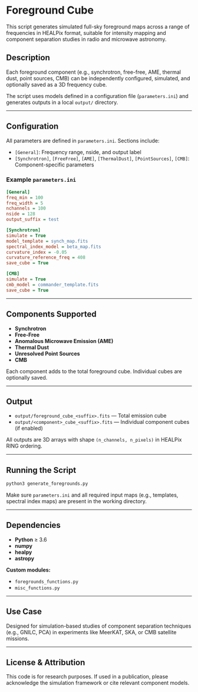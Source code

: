 
# Foreground Cube 

This script generates simulated full-sky foreground maps across a range of frequencies in HEALPix format, suitable for intensity mapping and component separation studies in radio and microwave astronomy.

## Description

Each foreground component (e.g., synchrotron, free-free, AME, thermal dust, point sources, CMB) can be independently configured, simulated, and optionally saved as a 3D frequency cube.

The script uses models defined in a configuration file (`parameters.ini`) and generates outputs in a local `output/` directory.

---

## Configuration

All parameters are defined in `parameters.ini`. Sections include:

- `[General]`: Frequency range, nside, and output label  
- `[Synchrotron]`, `[FreeFree]`, `[AME]`, `[ThermalDust]`, `[PointSources]`, `[CMB]`: Component-specific parameters

### Example `parameters.ini`

```ini
[General]
freq_min = 100
freq_width = 5
nchannels = 100
nside = 128
output_suffix = test

[Synchrotron]
simulate = True
model_template = synch_map.fits
spectral_index_model = beta_map.fits
curvature_index = -0.05
curvature_reference_freq = 408
save_cube = True

[CMB]
simulate = True
cmb_model = commander_template.fits
save_cube = True
```

---

## Components Supported

- **Synchrotron**
- **Free-Free**
- **Anomalous Microwave Emission (AME)**
- **Thermal Dust**
- **Unresolved Point Sources**
- **CMB**

Each component adds to the total foreground cube. Individual cubes are optionally saved.

---

## Output

- `output/foreground_cube_<suffix>.fits` — Total emission cube  
- `output/<component>_cube_<suffix>.fits` — Individual component cubes (if enabled)  

All outputs are 3D arrays with shape `(n_channels, n_pixels)` in HEALPix RING ordering.

---

## Running the Script

```bash
python3 generate_foregrounds.py
```

Make sure `parameters.ini` and all required input maps (e.g., templates, spectral index maps) are present in the working directory.

---

## Dependencies

- **Python** ≥ 3.6  
- **numpy**  
- **healpy**  
- **astropy**  

**Custom modules:**

- `foregrounds_functions.py`  
- `misc_functions.py`

---

## Use Case

Designed for simulation-based studies of component separation techniques (e.g., GNILC, PCA) in experiments like MeerKAT, SKA, or CMB satellite missions.

---

## License & Attribution

This code is for research purposes. If used in a publication, please acknowledge the simulation framework or cite relevant component models.
